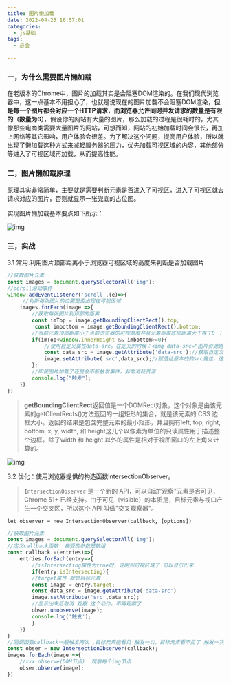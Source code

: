 ```yaml
---
title: 图片懒加载
date: 2022-04-25 16:57:01
categories: 
  - js基础
tags: 
  - 必会

---
```


### **一，为什么需要图片懒加载**

在老版本的Chrome中，图片的加载其实是会阻塞DOM渲染的。在我们现代浏览器中，这一点基本不用担心了，也就是说现在的图片加载不会阻塞DOM渲染，**但是每一个图片都会对应一个HTTP请求**，**而浏览器允许同时并发请求的数量是有限的（数量为6）**，假设你的网站有大量的图片，那么加载的过程是很耗时的，尤其像那些电商类需要大量图片的网站，可想而知，网站的初始加载时间会很长，再加上网络等其它影响，用户体验会很差。为了解决这个问题，提高用户体验，所以就出现了懒加载这种方式来减轻服务器的压力，优先加载可视区域的内容，其他部分等进入了可视区域再加载，从而提高性能。

### **二，图片懒加载原理**

原理其实非常简单，主要就是需要判断元素是否进入了可视区，进入了可视区就去请求对应的图片，否则就显示一张兜底的占位图。

实现图片懒加载基本要点如下所示：

![img](http://afatpig.oss-cn-chengdu.aliyuncs.com/blog/图片懒加载.png)



### 三，实战

3.1 常用:利用图片顶部距离小于浏览器可视区域的高度来判断是否加载图片

```javascript
//获取图片元素
const images = document.querySelectorAll('img');
//scroll滚动事件
window.addEventListener('scroll',(e)=>{
     //判断每张图片的位置是否出现在可视区域
    images.forEach(image =>{
        //获取每张图片到顶部的距离
        const imTop = image.getBoundingClientRect().top;
         const imbottom = image.getBoundingClientRect().bottom;
        //当前元素顶部距离小于当前浏览器的可视高度并且元素距离底部距离大于等于0 ： 能够显示出来 可以加载
        if(imTop<window.innerHeight && imbottom>=0){
            //使用自定义属性data-src。在定义的时候：<img data-src="图片资源路径" >
            const data_src = image.getAttribute('data-src');//获取自定义属性
            image.setAttribute('src',data_src);//赋值给原本的的src属性，这样就显示了
        };
        //即使图片加载了还是会不断触发事件，非常消耗资源
        console.log("触发");
    })
})

```

> **getBoundingClientRect**返回值是一个DOMRect对象，这个对象是由该元素的getClientRects()方法返回的一组矩形的集合，就是该元素的 CSS 边框大小。返回的结果是包含完整元素的最小矩形，并且拥有left, top, right, bottom, x, y, width, 和 height这几个以像素为单位的只读属性用于描述整个边框。除了width 和 height 以外的属性是相对于视图窗口的左上角来计算的。

![img](http://afatpig.oss-cn-chengdu.aliyuncs.com/blog/clipboard.png)

3.2 优化：使用浏览器提供的构造函数IntersectionObserver。

> `IntersectionObserver` 是一个新的 API，可以自动"观察"元素是否可见，Chrome 51+ 已经支持。由于可见（visible）的本质是，目标元素与视口产生一个交叉区，所以这个 API 叫做"交叉观察器"。

`let observer = new IntersectionObserver(callback, [options])`

```javascript
//获取图片元素
const images = document.querySelectorAll('img');
//定义callback函数  接受的参数是数组
const callback =(entries)=>{
    entries.forEach(entry=>{
        //isIntersecting属性为true时，说明到可视区域了 可以显示出来
        if(entry.isIntersecting){
        //target属性 就是目标元素
        const image = entry.target;
        const data_src = image.getAttribute('data-src')
        image.setAttribute('src',data_src);
        //显示出来后取消 观察 这个动作。不再观察了
        obser.unobserve(image);
        console.log('触发');
        }
    })
}
//回调函数callback一般触发两次 ,目标元素能看见 触发一次，目标元素看不见了 触发一次
const obser = new IntersectionObserver(callback);
images.forEach(image =>{
    //xxx.observe(DOM节点)  观察每个img节点
    obser.observe(image);
})

```



